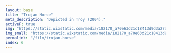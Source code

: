 ```yaml
---
layout: base
title: "Trojan Horse"
meta_description: "Depicted in Troy (2004)."
activeF: true
img: "https://static.wixstatic.com/media/182170_a70e63d21c18413d9d3a27abd4183ca0~mv2.jpg"
img_small: "https://static.wixstatic.com/media/182170_a70e63d21c18413d9d3a27abd4183ca0~mv2.jpg"
permalink: "/film/trojan-horse"
index: 6
---
```

